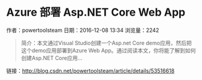 # Azure 部署 Asp.NET Core Web App
作者：powertoolsteam
日期：2016-12-08 13:34
浏览量：2242
> 简介：本文通过Visual Studio创建一个Asp.net Core demo应用，然后把这个demo应用部署到Azure Web App。通过阅读本文，你将能了解到如何创建Asp.NET Core应用...

 链接：http://blog.csdn.net/powertoolsteam/article/details/53516618
